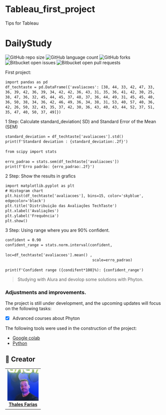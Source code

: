 # Tableau_first_project
Tips for Tableau 

# DailyStudy

![GitHub repo size](https://img.shields.io/github/repo-size/iuricode/README-template?style=for-the-badge)
![GitHub language count](https://img.shields.io/github/languages/count/iuricode/README-template?style=for-the-badge)
![GitHub forks](https://img.shields.io/github/forks/iuricode/README-template?style=for-the-badge)
![Bitbucket open issues](https://img.shields.io/bitbucket/issues/iuricode/README-template?style=for-the-badge)
![Bitbucket open pull requests](https://img.shields.io/bitbucket/pr-raw/iuricode/README-template?style=for-the-badge)

First project:
```
import pandas as pd
df_techtaste = pd.DataFrame({'avaliacoes': [38, 44, 33, 42, 47, 33, 36, 39, 42, 36, 39, 34, 42, 42, 36, 43, 31, 35, 36, 41, 42, 30, 25, 38, 47, 36, 32, 45, 44, 45, 37, 48, 37, 36, 44, 49, 31, 45, 45, 40, 36, 50, 38, 34, 36, 42, 46, 49, 36, 34, 38, 31, 53, 40, 57, 40, 36, 42, 26, 50, 32, 43, 35, 37, 42, 30, 36, 43, 40, 43, 44, 52, 37, 51, 35, 47, 40, 50, 37, 49]})
```

1 Step: Calculate standard_deviation( SD) and Standard Error of the Mean (SEM)
```
standard_deviation = df_techtaste['avaliacoes'].std()
print(f'Standard deviation : {standard_deviation:.2f}')

from scipy import stats

erro_padrao = stats.sem(df_techtaste['avaliacoes'])
print(f'Erro padrão: {erro_padrao:.2f}')
```
2 Step: Show the results in grafics

```
import matplotlib.pyplot as plt
# Histogram chart
plt.hist(df_techtaste['avaliacoes'], bins=15, color='skyblue', edgecolor='black')
plt.title('Distribuição das Avaliações TechTaste')
plt.xlabel('Avaliações')
plt.ylabel('Frequência')
plt.show()
```

3 Step: Using range where you are 90% confident.
```
confident = 0.90
confident_range = stats.norm.interval(confident,
                                       loc=df_techtaste['avaliacoes'].mean() ,
                                       scale=erro_padrao)

print(f'Confident range ({condifent*100}%): {confident_range')
```


> Studying with Alura and devolop some solutions with Phyton.

### Adjustments and improvements.

The project is still under development, and the upcoming updates will focus on the following tasks:

- [x] Advanced courses about Phyton

The following tools were used in the construction of the project:

- [Google colab](<https://posit.cloud/](https://colab.research.google.com/>)
- [Python](<https://www.python.org/>)



## 🤝 Creator

<table>
  <tr>
    <td align="center">
      <a href="#" title="Thales Farias">
        <img src="IMG_20230429_211838_511.jpg" width="100" alt="Foto do Thales Farias no GitHub"/><br>
        <sub>
          <b><a href="https://www.linkedin.com/in/thalesfreirefarias/" target="_blank">Thales Farias</b>
        </sub>
      </a>
    </td>
  </tr>
</table>



